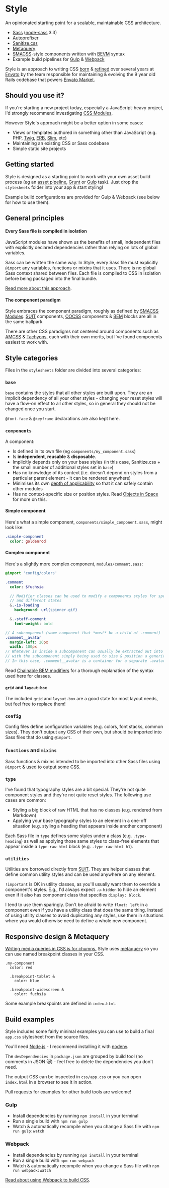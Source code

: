# Style

An opinionated starting point for a scalable, maintainable CSS architecture.

- [Sass](http://sass-lang.com/) ([node-sass](https://github.com/sass/node-sass) 3.3)
- [Autoprefixer](https://github.com/postcss/autoprefixer)
- [Sanitize.css](https://10up.github.io/sanitize.css/)
- [Metaquery](https://github.com/benschwarz/metaquery)
- [SMACSS](http://smacss.com/)-style components written with [BEVM](http://webuild.envato.com/blog/chainable-bem-modifiers/) syntax
- Example build pipelines for [Gulp](http://gulpjs.com/) & [Webpack](https://webpack.github.io/)

Style is an approach to writing CSS [born](http://webuild.envato.com/blog/how-to-scale-and-maintain-legacy-css-with-sass-and-smacss/) & [refined](http://market.envato.com/) over several years at [Envato](http://www.envato.com/) by the team responsible for maintaining & evolving the 9 year old Rails codebase that powers [Envato Market](http://market.envato.com/).

## Should you use it?

If you're starting a new project today, especially a JavaScript-heavy project, I'd strongly recommend investigating [CSS Modules](http://glenmaddern.com/articles/css-modules).

However Style's approach might be a better option in some cases:

- Views or templates authored in something other than JavaScript (e.g. PHP, [Twig](http://twig.sensiolabs.org/), [ERB](http://apidock.com/ruby/ERB), [Slim](http://slim-lang.com/), etc)
- Maintaining an existing CSS or Sass codebase
- Simple static site projects

## Getting started

Style is designed as a starting point to work with your own asset build process (eg an [asset pipeline](http://guides.rubyonrails.org/asset_pipeline.html), [Grunt](http://gruntjs.com/) or [Gulp](http://gulpjs.com/) task). Just drop the `stylesheets` folder into your app & start styling!

Example build configurations are provided for Gulp & Webpack (see below for how to use them).

## General principles

#### Every Sass file is compiled in isolation

JavaScript modules have shown us the benefits of small, independent files with explicitly declared dependencies rather than relying on lots of global variables.

Sass can be written the same way. In Style, every Sass file must explicitly `@import` any variables, functions or mixins that it uses. There is no global Sass context shared between files. Each file is compiled to CSS in isolation before being packaged into the final bundle.

[Read more about this approach](http://bensmithett.com/smarter-css-builds-with-webpack/#no-global-sass-context).

#### The component paradigm

Style embraces the component paradigm, roughly as defined by [SMACSS Modules](https://smacss.com/book/type-module). [SUIT](https://github.com/suitcss/suit/) components, [OOCSS](https://github.com/stubbornella/oocss) components & [BEM](https://en.bem.info/method/definitions/) blocks are all in the same ballpark.

There are other CSS paradigms not centered around components such as [AMCSS](https://amcss.github.io/) & [Tachyons](http://tachyons.io/), each with their own merits, but I've found components easiest to work with.

## Style categories

Files in the `stylesheets` folder are divided into several categories:

### `base`

`base` contains the styles that all other styles are built upon. They are an implicit dependency of all your other styles - changing your reset styles will have a flow-on effect to all other styles, so in general they should not be changed once you start.

`@font-face` & `@keyframe` declarations are also kept here.

### `components`

A component:

- Is defined in its own file (eg `components/my_component.sass`)
- Is **independent**, **reusable** & **disposable**.
- Implicitly depends only on your base styles (in this case, Sanitize.css + the small number of additional styles set in `base`)
- Has no knowledge of its context (i.e. doesn't depend on styles from a particular parent element - it can be rendered anywhere)
- Minimises its own [depth of applicability](http://smacss.com/book/applicability) so that it can safely contain other modules
- Has no context-specific size or position styles. Read [Objects in Space](https://medium.com/objects-in-space/f6f404727) for more on this.

#### Simple component

Here's what a simple component, `components/simple_component.sass`, might look like:

```sass
.simple-component
  color: goldenrod
```

#### Complex component

Here's a slightly more complex component, `modules/comment.sass`:

```sass
@import 'config/colors'

.comment
  color: $fuchsia

  // Modifier classes can be used to modify a components styles for special cases
  // and different states
  &.-is-loading
    background: url(spinner.gif)

  &.-staff-comment
    font-weight: bold

// A subcomponent (some component that *must* be a child of .comment)
.comment__avatar
  margin-left: 20px
  width: 100px
// Whatever is inside a subcomponent can usually be extracted out into its own component,
// with the subcomponent simply being used to size & position a generic container.
// In this case, .comment__avatar is a container for a separate .avatar component.
```

Read [Chainable BEM modifiers](http://webuild.envato.com/blog/chainable-bem-modifiers/) for a thorough explanation of the syntax used here for classes.

#### `grid` and `layout-box`

The included `grid` and `layout-box` are a good state for most layout needs, but feel free to replace them!

### `config`

Config files define configuration variables (e.g. colors, font stacks, common sizes). They don't output any CSS of their own, but should be imported into Sass files that do using `@import`.

### `functions` and `mixins`

Sass functions & mixins intended to be imported into other Sass files using `@import` & used to output some CSS.

### `type`

I've found that typography styles are a bit special. They're not quite component styles and they're not quite reset styles. The following use cases are common:

- Styling a big block of raw HTML that has no classes (e.g. rendered from Markdown)
- Applying your base typography styles to an element in a one-off situation (e.g. styling a heading that appears inside another component)

Each Sass file in `type` defines some styles under a class (e.g. `.type-heading`) as well as applying those same styles to class-free elements that appear inside a `type-raw-html` block (e.g. `.type-raw-html h1`).

### `utilities`

Utilities are borrowed directly from [SUIT](https://github.com/suitcss/suit/blob/master/doc/utilities.md). They are helper classes that define common utility styles and can be used anywhere on any element.

`!important` is OK in utility classes, as you'll usually want them to override a component's styles. E.g., I'd always expect `.u-hidden` to hide an element even if it also has component class that specifies `display: block`.

I tend to use them sparingly. Don't be afraid to write `float: left` in a component even if you have a utility class that does the same thing. Instead of using utility classes to avoid duplicating any styles, use them in situations where you would otherwise need to define a whole new component.

## Responsive design & Metaquery

[Writing media queries in CSS is for chumps.](http://glenmaddern.com/articles/metaquery-and-the-end-of-media-queries) Style uses [metaquery](https://github.com/benschwarz/metaquery) so you can use named breakpoint classes in your CSS.

```
.my-component
  color: red

  .breakpoint-tablet &
    color: blue

  .breakpoint-widescreen &
    color: fuchsia
```

Some example breakpoints are defined in `index.html`.

## Build examples

Style includes some fairly minimal examples you can use to build a final `app.css` stylesheet from the source files.

You'll need [Node.js](https://nodejs.org/en/) - I recommend installing it with [nodenv](https://github.com/OiNutter/nodenv).

The `devDependencies` in `package.json` are grouped by build tool (no comments in JSON 😿) - feel free to delete the dependencies you don't need.

The output CSS can be inspected in `css/app.css` or you can open `index.html` in a browser to see it in action.

Pull requests for examples for other build tools are welcome!

### Gulp

- Install dependencies by running `npm install` in your terminal
- Run a single build with `npm run gulp`
- Watch & automatically recompile when you change a Sass file with `npm run gulp:watch`

### Webpack

- Install dependencies by running `npm install` in your terminal
- Run a single build with `npm run webpack`
- Watch & automatically recompile when you change a Sass file with `npm run webpack:watch`

[Read about using Webpack to build CSS](http://bensmithett.com/smarter-css-builds-with-webpack/).
